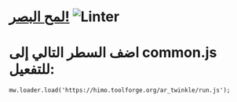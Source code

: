 # [لمح البصر!](https://github.com/wikimedia-gadgets/twinkle) ![Linter](https://github.com/wikimedia-gadgets/twinkle/workflows/Linter/badge.svg)

# اضف السطر التالي إلى common.js للتفعيل:
```
mw.loader.load('https://himo.toolforge.org/ar_twinkle/run.js');
```
